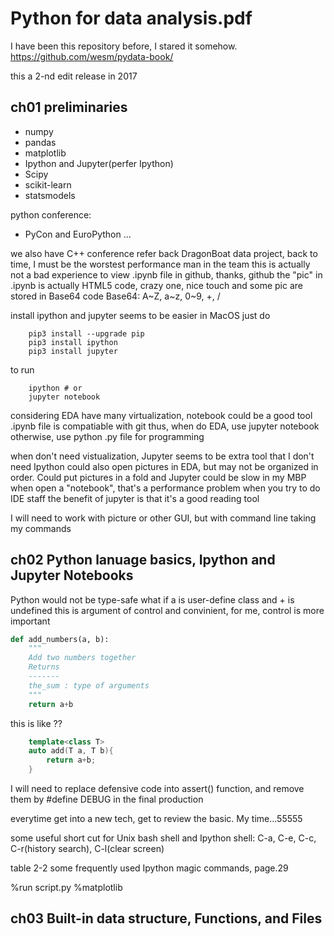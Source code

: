 Python for data analysis.pdf
================================================================================

I have been this repository before, I stared it somehow.
https://github.com/wesm/pydata-book/

this a 2-nd edit release in 2017

ch01 preliminaries
--------------------------------------------------------------------------------
- numpy
- pandas
- matplotlib
- Ipython and Jupyter(perfer Ipython)
- Scipy
- scikit-learn
- statsmodels

python conference:
- PyCon and EuroPython
...

we also have C++ conference
refer back DragonBoat data project, back to time, I must be the worstest performance man in the team
this is actually not a bad experience to view .ipynb file in github, thanks, github
the "pic" in .ipynb is actually HTML5 code, crazy one, nice touch
and some pic are stored in Base64 code
Base64: A~Z, a~z, 0~9, +, /

install ipython and jupyter seems to be easier in MacOS
just do
```shell
    pip3 install --upgrade pip
    pip3 install ipython
    pip3 install jupyter
```
to run
```shell
    ipython # or
    jupyter notebook
```
considering EDA have many virtualization, notebook could be a good tool
.ipynb file is compatiable with git
thus,
when do EDA, use jupyter notebook
otherwise, use python .py file for programming

when don't need vistualization, Jupyter seems to be extra tool that I don't need
Ipython could also open pictures in EDA, but may not be organized in order. Could put pictures in a fold
and Jupyter could be slow in my MBP when open a "notebook", that's a performance problem when you try to do IDE staff
the benefit of jupyter is that it's a good reading tool

I will need to work with picture or other GUI, but with command line taking my commands


ch02 Python lanuage basics, Ipython and Jupyter Notebooks
--------------------------------------------------------------------------------
Python would not be type-safe
what if a is user-define class and + is undefined
this is argument of control and convinient, for me, control is more important
```python
def add_numbers(a, b):
    """
    Add two numbers together
    Returns
    -------
    the_sum : type of arguments
    """
    return a+b
```

this is like ??
```c++
    template<class T>
    auto add(T a, T b){
        return a+b;
    }
```

I will need to replace defensive code into assert() function, and remove them by #define DEBUG in the final production

everytime get into a new tech, get to review the basic. My time...55555

some useful short cut for Unix bash shell and Ipython shell:
C-a, C-e, C-c, C-r(history search), C-l(clear screen)

table 2-2 some frequently used Ipython magic commands, page.29

%run script.py
%matplotlib

ch03 Built-in data structure, Functions, and Files
--------------------------------------------------------------------------------
